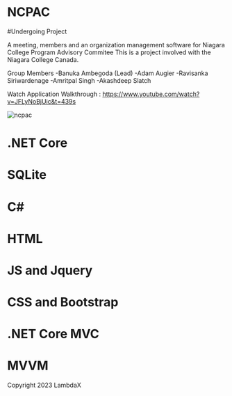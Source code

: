 # NCPAC
#Undergoing Project 

A meeting, members and an organization management software for Niagara College Program Advisory Commitee
This is a project involved with the Niagara College Canada.

Group Members
	-Banuka Ambegoda (Lead)
	-Adam Augier 
	-Ravisanka Siriwardenage 
	-Amritpal Singh 
	-Akashdeep Slatch 
	
Watch Application Walkthrough :
https://www.youtube.com/watch?v=JFLyNoBjUic&t=439s 

![ncpac](https://user-images.githubusercontent.com/89307136/234754082-0eec2d1a-a4cd-47b5-9170-3300826aba37.png)

# .NET Core
# SQLite
# C#
# HTML
# JS and Jquery
# CSS and Bootstrap
# .NET Core MVC
# MVVM

Copyright 2023 LambdaX 
